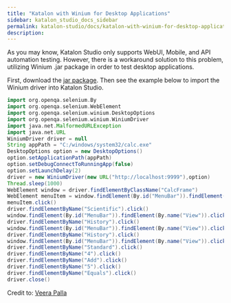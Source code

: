 ```yaml
---
title: "Katalon with Winium for Desktop Applications" 
sidebar: katalon_studio_docs_sidebar
permalink: katalon-studio/docs/katalon-with-winium-for-desktop-applications.html 
description: 
---
```

As you may know, Katalon Studio only supports WebUI, Mobile, and API automation testing. However, there is a workaround solution to this problem, utilizing Winium .jar package in order to test desktop applications.

First, download the [jar package](https://jar-download.com/?search_box=com.github.2gis.winium). Then see the example below to import the Winium driver into Katalon Studio.

```groovy
import org.openqa.selenium.By
import org.openqa.selenium.WebElement
import org.openqa.selenium.winium.DesktopOptions
import org.openqa.selenium.winium.WiniumDriver
import java.net.MalformedURLException
import java.net.URL
WiniumDriver driver = null
String appPath = "C:/windows/system32/calc.exe"
DesktopOptions option = new DesktopOptions()
option.setApplicationPath(appPath)
option.setDebugConnectToRunningApp(false)
option.setLaunchDelay(2)
driver = new WiniumDriver(new URL("http://localhost:9999"),option)
Thread.sleep(1000)
WebElement window = driver.findElementByClassName("CalcFrame")
WebElement menuItem = window.findElement(By.id("MenuBar")).findElement(By.name("View"))
menuItem.click()
driver.findElementByName("Scientific").click()
window.findElement(By.id("MenuBar")).findElement(By.name("View")).click()
driver.findElementByName("History").click()
window.findElement(By.id("MenuBar")).findElement(By.name("View")).click()
driver.findElementByName("History").click()
window.findElement(By.id("MenuBar")).findElement(By.name("View")).click()
driver.findElementByName("Standard").click()
driver.findElementByName("4").click()
driver.findElementByName("Add").click()
driver.findElementByName("5").click()
driver.findElementByName("Equals").click()
driver.close()
```

Credit to: [Veera Palla](https://forum.katalon.com/discussion/8457/katalon-with-winium)